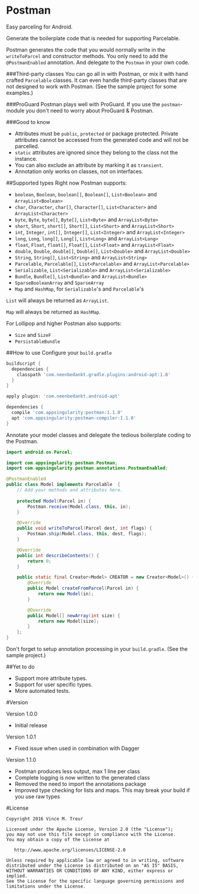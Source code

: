 Postman
============

Easy parceling for Android.

Generate the boilerplate code that is needed for supporting Parcelable.

Postman generates the code that you would normally write in the ```writeToParcel``` and constructor methods. 
You only need to add the ```@PostmanEnabled``` annotation. And delegate to the ```Postman``` in your own code.

###Third-party classes
You can go all in with Postman, or mix it with hand crafted ```Parcelable``` classes.
It can even handle third-party classes that are not designed to work with Postman. (See the sample project for some examples.)

###ProGuard
Postman plays well with ProGuard. If you use the ```postman```-module you don't need to worry about ProGuard & Postman.


###Good to know
-  Attributes must be ```public```, ```protected``` or package protected. Private attributes cannot be accessed from the generated code and will not be parcelled.
- ```static``` attributes are ignored since they belong to the class not the instance.
- You can also exclude an attribute by marking it as ```transient```.
- Annotation only works on classes, not on interfaces.

##Supported types
Right now Postman supports:

- ```boolean```, ```Boolean```, ```boolean[]```, ```Boolean[]```, ```List<Boolean>``` and ```ArrayList<Boolean>```
- ```char```, ```Character```, ```char[]```, ```Character[]```, ```List<Character>``` and ```ArrayList<Character>```
- ```byte```, ```Byte```, ```byte[]```, ```Byte[]```, ```List<Byte>``` and ```ArrayList<Byte>```
- ```short```, ```Short```, ```short[]```, ```Short[]```, ```List<Short>``` and ```ArrayList<Short>```
- ```int```, ```Integer```, ```int[]```, ```Integer[]```, ```List<Integer>``` and ```ArrayList<Integer>```
- ```long```, ```Long```, ```long[]```, ```Long[]```, ```List<Long>``` and ```ArrayList<Long>```
- ```float```, ```Float```, ```float[]```, ```Float[]```, ```List<Float>``` and ```ArrayList<Float>```
- ```double```, ```Double```, ```double[]```, ```Double[]```, ```List<Double>``` and ```ArrayList<Double>```
- ```String```, ```String[]```, ```List<String>``` and ```ArrayList<String>```
- ```Parcelable```, ```Parcelable[]```, ```List<Parcelable>``` and ```ArrayList<Parcelable>```
- ```Serializable```, ```List<Serializable>``` and ```ArrayList<Serializable>```
- ```Bundle```, ```Bundle[]```, ```List<Bundle>``` and ```ArrayList<Bundle>```
- ```SparseBooleanArray``` and ```SparseArray```
- ```Map``` and ```HashMap```, for ```Serializable```'s and ```Parcelable```'s

```List``` will always be returned as ```ArrayList```.

```Map``` will always be returned as ```HashMap```.


For Lollipop and higher Postman also supports:

- ```Size``` and ```SizeF```
- ```PersistableBundle```


##How to use
Configure your ```build.gradle```

```groovy
buildscript {
  dependencies {
    classpath 'com.neenbedankt.gradle.plugins:android-apt:1.8'
  }
}

apply plugin: 'com.neenbedankt.android-apt'

dependencies {
  compile 'com.appsingularity:postman:1.1.0'
  apt 'com.appsingularity:postman-compiler:1.1.0'
}
```

Annotate your model classes and delegate the tedious boilerplate coding to the Postman.

```java
import android.os.Parcel;

import com.appsingularity.postman.Postman;
import com.appsingularity.postman.annotations.PostmanEnabled;

@PostmanEnabled
public class Model implements Parcelable  {
	// Add your methods and attributes here.
	
	protected Model(Parcel in) {
		Postman.receive(Model.class, this, in);
	}

	@Override
	public void writeToParcel(Parcel dest, int flags) {
		Postman.ship(Model.class, this, dest, flags);
	}

	@Override
	public int describeContents() {
		return 0;
	}

	public static final Creator<Model> CREATOR = new Creator<Model>() {
		@Override
		public Model createFromParcel(Parcel in) {
			return new Model(in);
		}

		@Override
		public Model[] newArray(int size) {
			return new Model[size];
		}
	};
}
```

Don't forget to setup annotation processing in your ```build.gradle```.
(See the sample project.)


##Yet to do
- Support more attribute types.
- Support for user specific types.
- More automated tests.

#Version

Version 1.0.0
- Initial release

Version 1.0.1
- Fixed issue when used in combination with Dagger

Version 1.1.0
- Postman produces less output, max 1 line per class
- Complete logging is now written to the generated class
- Removed the need to import the annotations package
- Improved type checking for lists and maps. This may break your build if you use raw types

#License

    Copyright 2016 Vince M. Treur

    Licensed under the Apache License, Version 2.0 (the "License");
    you may not use this file except in compliance with the License.
    You may obtain a copy of the License at

       http://www.apache.org/licenses/LICENSE-2.0

    Unless required by applicable law or agreed to in writing, software
    distributed under the License is distributed on an "AS IS" BASIS,
    WITHOUT WARRANTIES OR CONDITIONS OF ANY KIND, either express or implied.
    See the License for the specific language governing permissions and
    limitations under the License.



